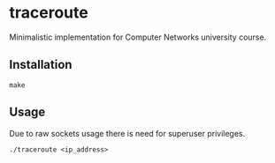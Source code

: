 # traceroute

Minimalistic implementation for Computer Networks university course.

## Installation
```
make
```

## Usage

Due to raw sockets usage there is need for superuser privileges.

```
./traceroute <ip_address>
```
